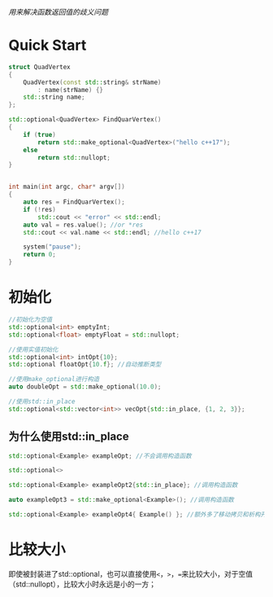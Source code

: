 *用来解决函数返回值的歧义问题*

# Quick Start

```c++
struct QuadVertex
{
	QuadVertex(const std::string& strName)
		: name(strName) {}
	std::string name;
};

std::optional<QuadVertex> FindQuarVertex()
{
	if (true)
		return std::make_optional<QuadVertex>("hello c++17");
	else
		return std::nullopt;
}


int main(int argc, char* argv[])
{
	auto res = FindQuarVertex();
	if (!res)
		std::cout << "error" << std::endl;
	auto val = res.value(); //or *res
	std::cout << val.name << std::endl; //hello c++17

	system("pause");
	return 0;
}
```

# 初始化

```c++
//初始化为空值
std::optional<int> emptyInt;
std::optional<float> emptyFloat = std::nullopt;

//使用实值初始化
std::optional<int> intOpt{10};
std::optional floatOpt{10.f}; //自动推断类型

//使用make_optional进行构造
auto doubleOpt = std::make_optional(10.0);

//使用std::in_place
std::optional<std::vector<int>> vecOpt{std::in_place, {1, 2, 3}};
```

## 为什么使用std::in_place

```c++
std::optional<Example> exampleOpt; //不会调用构造函数

std::optional<>

std::optional<Example> exampleOpt2{std::in_place}; //调用构造函数

auto exampleOpt3 = std::make_optional<Example>(); //调用构造函数

std::optional<Example> exampleOpt4{ Example() }; //额外多了移动拷贝和析构开销
```

# 比较大小

即使被封装进了std::optional，也可以直接使用`<`，`>`，`=`来比较大小，对于空值（std::nullopt），比较大小时永远是小的一方；
